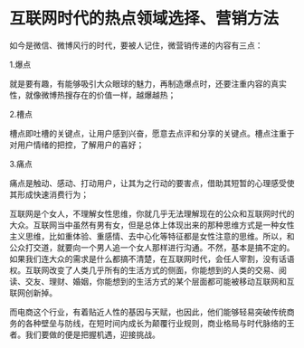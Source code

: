 # 互联网时代的热点领域选择、营销方法

如今是微信、微博风行的时代，要被人记住，微营销传递的内容有三点：

1.爆点

就是要有趣，有能够吸引大众眼球的魅力，再制造爆点时，还要注重内容的真实性，就像微博热搜存在的价值一样，越爆越热；

2.槽点

槽点即吐槽的关键点，让用户感到兴奋，愿意去点评和分享的关键点。槽点注重于对用户情绪的把控，了解用户的喜好；

3.痛点

痛点是触动、感动、打动用户，让其为之行动的要害点，借助其短暂的心理感受使其形成快速消费行为；

互联网是个女人，不理解女性思维，你就几乎无法理解现在的公众和互联网时代的大众。互联网当中虽然有男有女，但是总体上体现出来的那种思维方式是一种女性主义思维，比如重体验、重感情、去中心化等特征都是女性注意的思维。所以，和公众打交道，就要向一个男人追一个女人那样进行沟通。不然，基本是搞不定的。如果我们连大众的需求是什么都搞不清楚，在互联网时代，会任人宰割，没有话语权。互联网改变了人类几乎所有的生活方式的侧面，你能想到的人类的交易、阅读、交友、理财、婚姻，你能想到的生活方式的某个层面都可能被移动互联网和互联网创新掉。

而电商这个行业，有着贴近人性的基因与天赋，也因此，他们能够轻易突破传统商务的各种壁垒与防线，在短时间内成长为颠覆行业规则，商业格局与时代脉络的王者。我们要做的便是把握机遇，迎接挑战。

